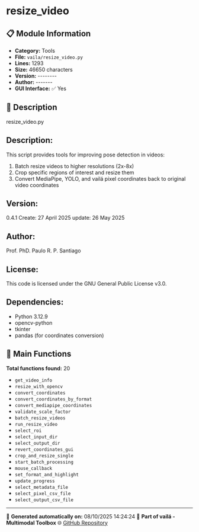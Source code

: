 # resize_video

## 📋 Module Information

- **Category:** Tools
- **File:** `vaila/resize_video.py`
- **Lines:** 1293
- **Size:** 46650 characters
- **Version:** --------
- **Author:** -------
- **GUI Interface:** ✅ Yes

## 📖 Description


resize_video.py

Description:
-----------
This script provides tools for improving pose detection in videos:
1. Batch resize videos to higher resolutions (2x-8x)
2. Crop specific regions of interest and resize them
3. Convert MediaPipe, YOLO, and vailá pixel coordinates back to original video coordinates

Version:
--------
0.4.1
Create: 27 April 2025
update: 26 May 2025

Author:
-------
Prof. PhD. Paulo R. P. Santiago

License:
--------
This code is licensed under the GNU General Public License v3.0.

Dependencies:
-------------
- Python 3.12.9
- opencv-python
- tkinter
- pandas (for coordinates conversion)


## 🔧 Main Functions

**Total functions found:** 20

- `get_video_info`
- `resize_with_opencv`
- `convert_coordinates`
- `convert_coordinates_by_format`
- `convert_mediapipe_coordinates`
- `validate_scale_factor`
- `batch_resize_videos`
- `run_resize_video`
- `select_roi`
- `select_input_dir`
- `select_output_dir`
- `revert_coordinates_gui`
- `crop_and_resize_single`
- `start_batch_processing`
- `mouse_callback`
- `set_format_and_highlight`
- `update_progress`
- `select_metadata_file`
- `select_pixel_csv_file`
- `select_output_csv_file`




---

📅 **Generated automatically on:** 08/10/2025 14:24:24
🔗 **Part of vailá - Multimodal Toolbox**
🌐 [GitHub Repository](https://github.com/vaila-multimodaltoolbox/vaila)
